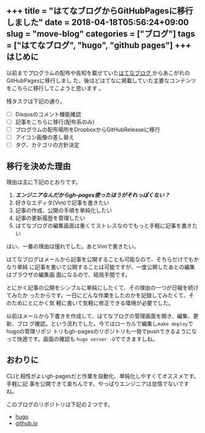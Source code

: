 +++
title = "はてなブログからGitHubPagesに移行しました"
date = 2018-04-18T05:56:24+09:00
slug = "move-blog"
categories = ["ブログ"]
tags = ["はてなブログ", "hugo", "github pages"]
+++
はじめに
------------------------------------------------------------------------------

以前までプログラムの配布や告知を載せていた[はてなブログ
](http://jiroron666.hatenablog.com/archive)からあこがれのGitHubPagesに移行しまし
た。後ほどはてなに掲載していた主要なコンテンツをこちらに移行してこようと思います
。

残タスクは下記の通り。

- [ ] Disqusのコメント機能確認
- [ ] 記事をこちらに移行(配布系のみ)
- [ ] プログラムの配布場所をDropboxからGitHubReleaseに移行
- [ ] アイコン画像の差し替え
- [ ] タグ、カテゴリの方針決定

移行を決めた理由
------------------------------------------------------------------------------

理由は主に下記のとおりです。

1. ***エンジニアなんだからgh-pages使ったほうがそれっぽくない？***
1. 好きなエディタ(Vim)で記事を書きたい
1. 記事の作成、公開の手順を単純化したい
1. 記事の更新履歴を管理したい
1. はてなブログの編集画面は重くてストレスなのでもっと手軽に記事を書きたい

はい、一番の理由は憧れでした。あとVimで書きたい。

はてなブログはメールから記事を公開することも可能なので、そちらだけでもかなり単純
に記事を書いて公開することは可能ですが、一度公開したあとの編集はブラウザの編集画
面になるので、結局手間です。

とにかく記事の公開をシンプルに単純にしたくて、その理由の一つが日報を続けてみたか
ったからです。一日にどんな作業をしたのかを記録してみたくて、そのためにとにかく気
軽に書いて気軽に修正できる環境が必要でした。

以前はメールから下書きを作成して、はてなブログの管理画面を開き、編集、更新、ブロ
グ確認。という流れでした。今ではローカルで編集し`make deploy`でhugoの管理リポジ
トリもgh-pagesのリポジトリも一発でpushできるようになって快適です。画面の確認も
`hugo server -D`でできますしね。

おわりに
------------------------------------------------------------------------------

CLIと相性がよいgh-pagesだと作業を自動化、単純化しやすくてオススメです。手軽に記
事を公開できて楽ちんです。やっぱりエンジニアは怠惰でないですね。

このブログのリポジトリは下記の２つです。

- [hugo](https://github.com/jiro4989/jilog-hugo)
- [github.io](https://github.com/jiro4989/jiro4989.github.io)
